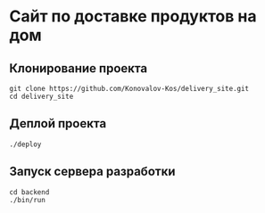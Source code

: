 # Сайт по доставке продуктов на дом

## Клонирование проекта

    git clone https://github.com/Konovalov-Kos/delivery_site.git
    cd delivery_site

## Деплой проекта

    ./deploy

## Запуск сервера разработки

    cd backend
    ./bin/run
